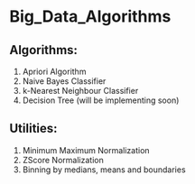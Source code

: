 # Big_Data_Algorithms

## Algorithms:
  1) Apriori Algorithm
  2) Naive Bayes Classifier
  3) k-Nearest Neighbour Classifier
  4) Decision Tree (will be implementing soon)

## Utilities:
  1) Minimum Maximum Normalization
  2) ZScore Normalization
  3) Binning by medians, means and boundaries
